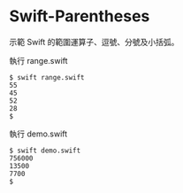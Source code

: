 # Swift-Parentheses

示範 Swift 的範圍運算子、逗號、分號及小括弧。

執行 range.swift

```
$ swift range.swift
55
45
52
28
$
```

執行 demo.swift

```
$ swift demo.swift
756000
13500
7700
$
```

